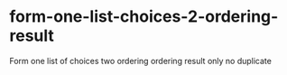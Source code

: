 # form-one-list-choices-2-ordering-result
Form one list of choices two ordering ordering result only no duplicate
